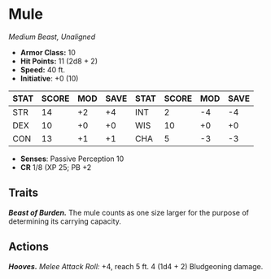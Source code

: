 # Mule

*Medium Beast, Unaligned*

- **Armor Class:** 10
- **Hit Points:** 11 (2d8 + 2)
- **Speed:** 40 ft.
- **Initiative**: +0 (10)

|STAT|SCORE|MOD|SAVE|STAT|SCORE|MOD|SAVE|
| --- | --- | --- | ---- |---| --- | --- | ---- |
| STR | 14 | +2 | +4 | INT | 2 | -4 | -4 |
| DEX | 10 | +0 | +0 | WIS | 10 | +0 | +0 |
| CON | 13 | +1 | +1 | CHA | 5 | -3 | -3 |

- **Senses**: Passive Perception 10
- **CR** 1/8 (XP 25; PB +2

## Traits

***Beast of Burden.*** The mule counts as one size larger for the purpose of determining its carrying capacity.


## Actions

***Hooves.*** *Melee Attack Roll:* +4, reach 5 ft. 4 (1d4 + 2) Bludgeoning damage.

